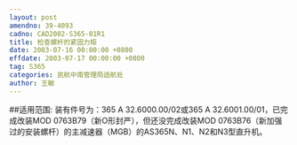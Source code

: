 ```yaml
---
layout: post
amendno: 39-4093
cadno: CAD2002-S365-01R1
title: 检查螺杆的紧固力矩
date: 2003-07-16 00:00:00 +0800
effdate: 2003-07-17 00:00:00 +0800
tag: S365
categories: 民航中南管理局适航处
author: 王敏
---
```


##适用范围:
装有件号为：365 A 32.6000.00/02或365 A 32.6001.00/01，已完成改装MOD 0763B79（新O形封严），但还没完成改装MOD 0763B76（新加强过的安装螺杆）的主减速器（MGB）的AS365N、N1、N2和N3型直升机。

